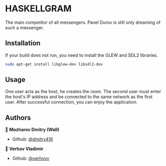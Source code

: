 # HASKELLGRAM

The main competitor of all messengers. Pavel Durov is still only dreaming of such a messenger.

## Installation

If your build does not run, you need to install the GLEW and SDL2 libraries.

```bash
sudo apt-get install libglew-dev libsdl2-dev
```

## Usage

One user acts as the host, he creates the room. The second user must enter the host's IP address and be connected to the same network as the first user. After successful connection, you can enjoy the application.

## Authors

👤 **Mozharov Dmitry (Wall)**
- Github: [@dmitry416](https://github.com/dmitry416)

👤 **Verhov Vladimir**
- Github: [@verhovv](https://github.com/verhovv)